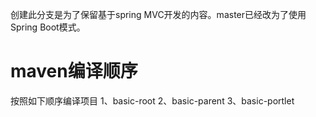 创建此分支是为了保留基于spring MVC开发的内容。master已经改为了使用Spring Boot模式。

 # maven编译顺序
 按照如下顺序编译项目
 1、basic-root
 2、basic-parent
 3、basic-portlet
